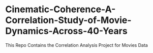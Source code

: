 # Cinematic-Coherence-A-Correlation-Study-of-Movie-Dynamics-Across-40-Years
This  Repo Contains the Correlation Analysis Project for Movies Data
